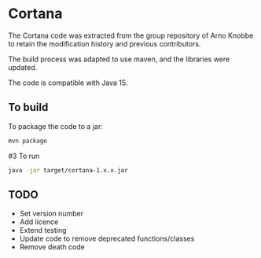 # Cortana

The Cortana code was extracted from the group repository of Arno Knobbe to retain the modification history and previous contributors.

The build process was adapted to use maven, and the libraries were updated.

The code is compatible with Java 15. 

## To build
To package the code to a jar:
```bash
mvn package
```

#3 To run
```bash
java -jar target/cortana-1.x.x.jar
```

## TODO

* Set version number
* Add licence
* Extend testing
* Update code to remove deprecated functions/classes
* Remove death code
